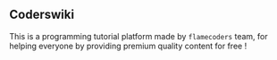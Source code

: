 ## Coderswiki
This is a programming tutorial platform made by `flamecoders` team, for helping everyone by providing premium quality content for free !
